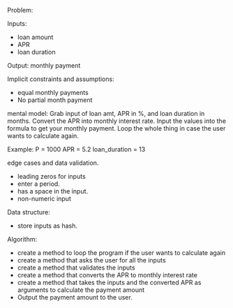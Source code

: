 Problem: 

Inputs:
- loan amount
- APR
- loan duration

Output: monthly payment

Implicit constraints and assumptions:
- equal monthly payments
- No partial month payment

mental model:
Grab input of loan amt, APR in %, and loan duration in months. Convert the APR into monthly interest rate. Input the values into the formula to get your monthly payment. Loop the whole thing in case the user wants to calculate again.

Example:
P = 1000
APR = 5.2
loan_duration = 13

edge cases and data validation.
- leading zeros for inputs
- enter a period. 
- has a space in the input. 
- non-numeric input

Data structure:
- store inputs as hash. 

Algorithm:
- create a method to loop the program if the user wants to calculate again
- create a method that asks the user for all the inputs
- create a method that validates the inputs
- create a method that converts the APR to monthly interest rate
- create a method that takes the inputs and the converted APR as arguments to calculate the payment amount
- Output the payment amount to the user.
